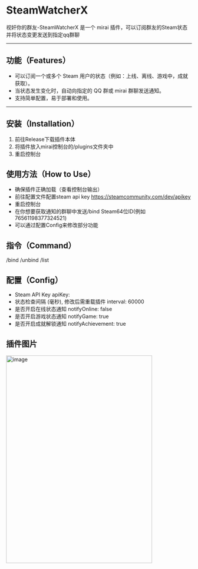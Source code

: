 
# SteamWatcherX

视奸你的群友-SteamWatcherX 是一个 mirai 插件，可以订阅群友的Steam状态并将状态变更发送到指定qq群聊

---

## 功能（Features）

- 可以订阅一个或多个 Steam 用户的状态（例如：上线、离线、游戏中，成就获取）。
- 当状态发生变化时，自动向指定的 QQ 群或 mirai 群聊发送通知。
- 支持简单配置，易于部署和使用。

---

## 安装（Installation）

1. 前往Release下载插件本体
2. 将插件放入mirai控制台的/plugins文件夹中
3. 重启控制台

## 使用方法（How to Use）

- 确保插件正确加载（查看控制台输出）
- 前往配置文件配置steam api key https://steamcommunity.com/dev/apikey
- 重启控制台
- 在你想要获取通知的群聊中发送/bind Steam64位ID(例如76561198377324521)
- 可以通过配置Config来修改部分功能

## 指令（Command）

/bind
/unbind
/list

## 配置（Config）

- Steam API Key
apiKey: 
- 状态检查间隔 (毫秒), 修改后需重载插件
interval: 60000
- 是否开启在线状态通知
notifyOnline: false
- 是否开启游戏状态通知
notifyGame: true
- 是否开启成就解锁通知
notifyAchievement: true

## 插件图片

<img width="396" height="564" alt="image" src="https://github.com/user-attachments/assets/7be37c47-d456-46a4-9051-d3ea8fbe1a60" />

